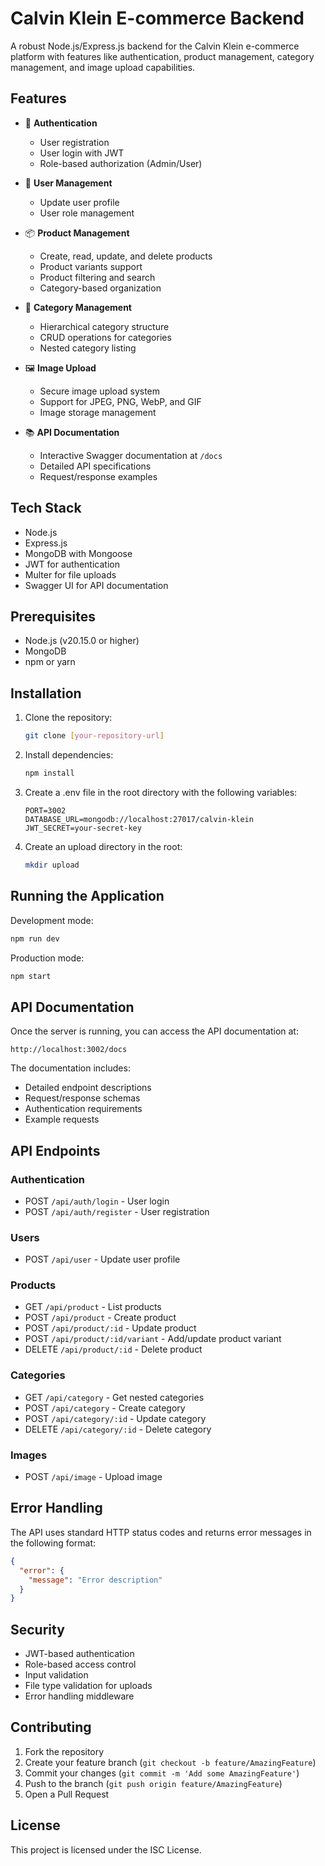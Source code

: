 # Calvin Klein E-commerce Backend

A robust Node.js/Express.js backend for the Calvin Klein e-commerce platform with features like authentication, product management, category management, and image upload capabilities.

## Features

- 🔐 **Authentication**
  - User registration
  - User login with JWT
  - Role-based authorization (Admin/User)

- 👤 **User Management**
  - Update user profile
  - User role management

- 📦 **Product Management**
  - Create, read, update, and delete products
  - Product variants support
  - Product filtering and search
  - Category-based organization

- 📁 **Category Management**
  - Hierarchical category structure
  - CRUD operations for categories
  - Nested category listing

- 🖼️ **Image Upload**
  - Secure image upload system
  - Support for JPEG, PNG, WebP, and GIF
  - Image storage management

- 📚 **API Documentation**
  - Interactive Swagger documentation at `/docs`
  - Detailed API specifications
  - Request/response examples

## Tech Stack

- Node.js
- Express.js
- MongoDB with Mongoose
- JWT for authentication
- Multer for file uploads
- Swagger UI for API documentation

## Prerequisites

- Node.js (v20.15.0 or higher)
- MongoDB
- npm or yarn

## Installation

1. Clone the repository:
   ```bash
   git clone [your-repository-url]
   ```

2. Install dependencies:
   ```bash
   npm install
   ```

3. Create a .env file in the root directory with the following variables:
   ```env
   PORT=3002
   DATABASE_URL=mongodb://localhost:27017/calvin-klein
   JWT_SECRET=your-secret-key
   ```

4. Create an upload directory in the root:
   ```bash
   mkdir upload
   ```

## Running the Application

Development mode:
```bash
npm run dev
```

Production mode:
```bash
npm start
```

## API Documentation

Once the server is running, you can access the API documentation at:
```
http://localhost:3002/docs
```

The documentation includes:
- Detailed endpoint descriptions
- Request/response schemas
- Authentication requirements
- Example requests

## API Endpoints

### Authentication
- POST `/api/auth/login` - User login
- POST `/api/auth/register` - User registration

### Users
- POST `/api/user` - Update user profile

### Products
- GET `/api/product` - List products
- POST `/api/product` - Create product
- POST `/api/product/:id` - Update product
- POST `/api/product/:id/variant` - Add/update product variant
- DELETE `/api/product/:id` - Delete product

### Categories
- GET `/api/category` - Get nested categories
- POST `/api/category` - Create category
- POST `/api/category/:id` - Update category
- DELETE `/api/category/:id` - Delete category

### Images
- POST `/api/image` - Upload image

## Error Handling

The API uses standard HTTP status codes and returns error messages in the following format:
```json
{
  "error": {
    "message": "Error description"
  }
}
```

## Security

- JWT-based authentication
- Role-based access control
- Input validation
- File type validation for uploads
- Error handling middleware

## Contributing

1. Fork the repository
2. Create your feature branch (`git checkout -b feature/AmazingFeature`)
3. Commit your changes (`git commit -m 'Add some AmazingFeature'`)
4. Push to the branch (`git push origin feature/AmazingFeature`)
5. Open a Pull Request

## License

This project is licensed under the ISC License.

